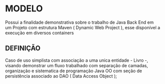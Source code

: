 # MODELO

Possui a finalidade demonstrativa sobre o trabalho de Java Back End em um Projeto com estrutura Maven ( Dynamic Web Project ), esse disponível a execução em diversos containers

## DEFINIÇÃO

Caso de uso simplista com associação a uma unica entidade - Livro -, visando demonstrar um fluxo trabalhado com separação de camadas, organização e sistematica de programação Java OO com seção de persistência associado ao DAO ( Data Access Object );
